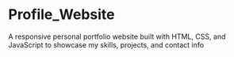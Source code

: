 # Profile_Website
A responsive personal portfolio website built with HTML, CSS, and JavaScript to showcase my skills, projects, and contact info

